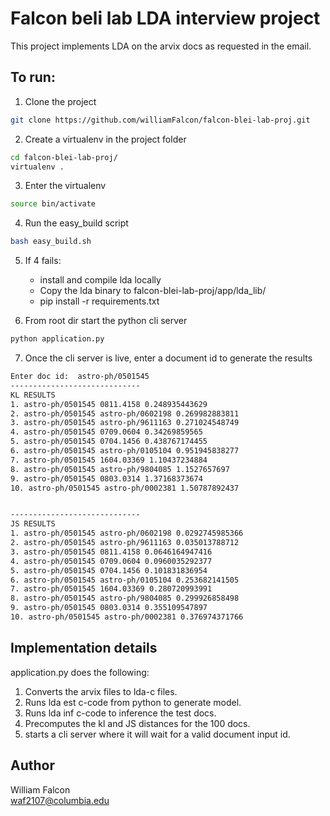 # Falcon beli lab LDA interview project    
This project implements LDA on the arvix docs as requested in the email.    

## To run:    
1. Clone the project    
```bash
git clone https://github.com/williamFalcon/falcon-blei-lab-proj.git
```    
    
2. Create a virtualenv in the project folder   
```bash    
cd falcon-blei-lab-proj/
virtualenv .
```    

3. Enter the virtualenv    
```bash
source bin/activate
```    
    
4. Run the easy_build script    
```bash   
bash easy_build.sh
```    

5. If 4 fails:    
    - install and compile lda locally    
    - Copy the lda binary to falcon-blei-lab-proj/app/lda_lib/    
    - pip install -r requirements.txt        

6. From root dir start the python cli server    
```bash
python application.py
```    

7. Once the cli server is live, enter a document id to generate the results    
```bash
Enter doc id:  astro-ph/0501545
-----------------------------
KL RESULTS
1. astro-ph/0501545 0811.4158 0.248935443629
2. astro-ph/0501545 astro-ph/0602198 0.269982883811
3. astro-ph/0501545 astro-ph/9611163 0.271024548749
4. astro-ph/0501545 0709.0604 0.34269859565
5. astro-ph/0501545 0704.1456 0.438767174455
6. astro-ph/0501545 astro-ph/0105104 0.951945838277
7. astro-ph/0501545 1604.03369 1.10437234884
8. astro-ph/0501545 astro-ph/9804085 1.1527657697
9. astro-ph/0501545 0803.0314 1.37168373674
10. astro-ph/0501545 astro-ph/0002381 1.50787892437


-----------------------------
JS RESULTS
1. astro-ph/0501545 astro-ph/0602198 0.0292745985366
2. astro-ph/0501545 astro-ph/9611163 0.035013788712
3. astro-ph/0501545 0811.4158 0.0646164947416
4. astro-ph/0501545 0709.0604 0.0960035292377
5. astro-ph/0501545 0704.1456 0.101831836954
6. astro-ph/0501545 astro-ph/0105104 0.253682141505
7. astro-ph/0501545 1604.03369 0.280720993991
8. astro-ph/0501545 astro-ph/9804085 0.299926858498
9. astro-ph/0501545 0803.0314 0.355109547897
10. astro-ph/0501545 astro-ph/0002381 0.376974371766
```

## Implementation details    
application.py does the following:    

1. Converts the arvix files to lda-c files.   
2. Runs lda est c-code from python to generate model.    
3. Runs lda inf c-code to inference the test docs.   
4. Precomputes the kl and JS distances for the 100 docs.    
5. starts a cli server where it will wait for a valid document input id.    

## Author    
William Falcon    
waf2107@columbia.edu    
